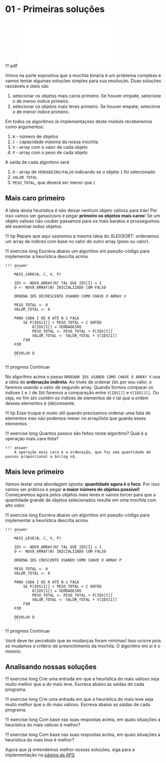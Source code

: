 # 01 - Primeiras soluções

!!! pdf
    ![](../slides-inicio.pdf)

Vimos na parte expositiva que a mochila binária é um problema complexo e vamos tentar algumas soluções simples para sua resolução. Duas soluções razoáveis e úteis são

1. selecionar os objetos mais caros primeiro. Se houver empate, selecione o de menor índice primeiro.
2. selecionar os objetos mais leves primeiro. Se houver empate, selecione o de menor índice primeiro.

Em todos os algoritmos (e implementações deste módulo receberemos como argumentos:

1. `N` - número de objetos
1. `C` - capacidade máxima da nossa mochila
1. `V` - array com o valor de cada objeto
1. `P` - array com o peso de cada objeto

A saída de cada algoritmo será

1. `O` - array de `VERDADEIRO/FALSO` indicando se o objeto `I` foi selecionado
2. `VALOR_TOTAL`
3. `PESO_TOTAL`, que deverá ser menor que `C`

## Mais caro primeiro

A ideia desta heurística é não deixar nenhum objeto valioso para trás! Por isso vamos ser ganaciosos e pegar **primeiro os objetos mais caros**! Se um objeto valioso não couber passamos para os mais baratos e prosseguimos até examinar todos objetos.


!!! tip
    Repare que aqui usaremos a mesma ideia do *SLEXSORT*: ordenamos um array de índices com base no valor de outro array (peso ou valor).  

!!! exercise long
    Escreva abaixo um algoritmo em pseudo-código para implementar a heurística descrita acima. 

    !!! answer
        ```
        MAIS_CARO(N, C, V, P)

        IDS <- NOVO_ARRAY(N) TAL QUE IDS[I] = I
        O <- NOVO_ARRAY(N) INICIALIZADO COM FALSO

        ORDENA IDS DECRESCENTE USANDO COMO CHAVE O ARRAY V
        
        PESO_TOTAL <- 0
        VALOR_TOTAL <- 0

        PARA CADA I DE 0 ATÉ N-1 FAÇA
            SE P[IDS[I]] + PESO_TOTAL < C ENTÃO
                O[IDS[I]] = VERDADEIRO
                PESO_TOTAL <- PESO_TOTAL + P[IDS[I]] 
                VALOR_TOTAL <- VALOR_TOTAL + V[IDS[I]]
            FIM
        FIM

        DEVOLVA O
        ```

!!! progress 
    Continuar

No algoritmo acima o passo `ORDENAR IDS USANDO COMO CHAVE O ARRAY V` usa a ideia de **ordenação indireta**. Ao invés de ordenar `IDS` por seu valor, o faremos usando o valor de segundo array. Quando formos comparar os índices `I` e `J` de `IDS` faremos a comparação entre `V[IDS[I]` e `V[IDS[J]]`. Ou seja, no fim `IDS` contém os índices de elementos de `V` tal que a ordem desses elementos é (de)cresente. 

!!! tip
    Esse truque é muito útil quando precisamos ordenar uma lista de elementos mas não podemos mexer no array/lista que guarda esses elementos.

!!! exercise long
    Quantos passos são feitos neste algoritmo? Qual é a operação mais cara feita?

    !!! answer
        A operação mais cara é a ordenação, que faz uma quantidade de passos proporcional a $n\log n$.


## Mais leve primeiro

Vamos testar uma abordagem oposta: **quantidade agora é o foco**. Por isso vamos ser práticos e pegar **o maior número de objetos possível**! Começaremos agora pelos objetos mais leves e vamos torcer para que a quantidade grande de objetos selecionados resulte em uma mochila com alto valor.

!!! exercise long
    Escreva abaixo um algoritmo em pseudo-código para implementar a heurística descrita acima. 

    !!! answer
        ```
        MAIS_LEVE(N, C, V, P)

        IDS <- NOVO_ARRAY(N) TAL QUE IDS[I] = I
        O <- NOVO_ARRAY(N) INICIALIZADO COM FALSO

        ORDENA IDS CRESCENTE USANDO COMO CHAVE O ARRAY P
        
        PESO_TOTAL <- 0
        VALOR_TOTAL <- 0

        PARA CADA I DE 0 ATÉ N-1 FAÇA
            SE P[IDS[I]] + PESO_TOTAL < C ENTÃO
                O[IDS[I]] = VERDADEIRO
                PESO_TOTAL <- PESO_TOTAL + P[IDS[I]] 
                VALOR_TOTAL <- VALOR_TOTAL + V[IDS[I]]
            FIM
        FIM

        DEVOLVA O
        ```

!!! progress 
    Continuar

Você deve ter percebido que as mudanças foram mínimas! Isso ocorre pois só mudamos o critério de preenchimento da mochila. O algoritmo em sí é o mesmo.

## Analisando nossas soluções

!!! exercise long
    Crie uma entrada em que a heurística do mais valioso seja muito melhor que a do mais leve. Escreva abaixo as saídas de cada programa.

!!! exercise long
    Crie uma entrada em que a heurística do mais leve seja muito melhor que a do mais valioso. Escreva abaixo as saídas de cada programa.

!!! exercise long
    Com base nas suas respostas acima, em quais situações a heurística do mais valioso é melhor?

!!! exercise long
    Com base nas suas respostas acima, em quais situações a heurística do mais leve é melhor?

Agora que já entendemos melhor nossas soluções, siga para a implementação na [página da APS](aps.md)
